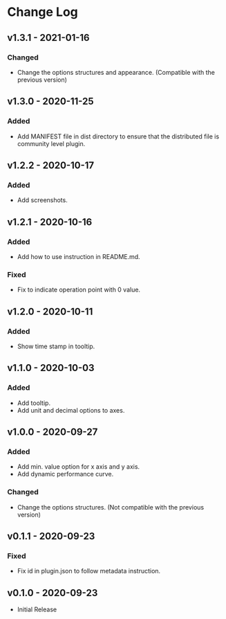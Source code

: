 # Change Log

## v1.3.1 - 2021-01-16
### Changed
- Change the options structures and appearance. (Compatible with the previous version)

## v1.3.0 - 2020-11-25
### Added
- Add MANIFEST file in dist directory to ensure that the distributed file is community level plugin.

## v1.2.2 - 2020-10-17
### Added
- Add screenshots.

## v1.2.1 - 2020-10-16
### Added
- Add how to use instruction in README.md.
### Fixed
- Fix to indicate operation point with 0 value.

## v1.2.0 - 2020-10-11
### Added
- Show time stamp in tooltip.

## v1.1.0 - 2020-10-03
### Added
- Add tooltip.
- Add unit and decimal options to axes.

## v1.0.0 - 2020-09-27
### Added
- Add min. value option for x axis and y axis.
- Add dynamic performance curve.
### Changed
- Change the options structures. (Not compatible with the previous version)

## v0.1.1 - 2020-09-23
### Fixed
- Fix id in plugin.json to follow metadata instruction.

## v0.1.0 - 2020-09-23
- Initial Release
